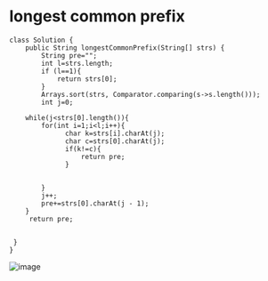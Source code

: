 # longest common prefix
```
class Solution {
    public String longestCommonPrefix(String[] strs) {
        String pre="";
        int l=strs.length;
        if (l==1){
            return strs[0];
        }
        Arrays.sort(strs, Comparator.comparing(s->s.length()));
        int j=0;
        
    while(j<strs[0].length()){
        for(int i=1;i<l;i++){
              char k=strs[i].charAt(j);
              char c=strs[0].charAt(j);
              if(k!=c){
                  return pre;
              }
              

        }
        j++;
        pre+=strs[0].charAt(j - 1);
    }
     return pre;
   

 }
}
```
![image](https://github.com/sri-singhal/DSA-JAVA-/assets/98937798/6ed8a542-7662-4e50-94bc-6abc429eda21)
